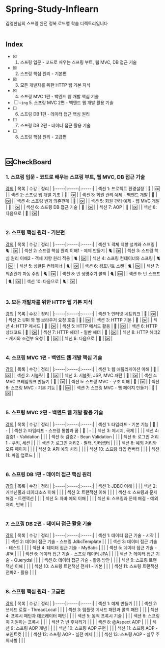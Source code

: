 # Spring-Study-Inflearn
김영한님의 스프링 완전 정복 로드맵 학습 디렉토리입니다
</br>
</br>

## Index
- [x] 1. 스프링 입문 - 코드로 배우는 스프링 부트, 웹 MVC, DB 접근 기술
- [x] 2. 스프링 핵심 원리 - 기본편
- [x] 3. 모든 개발자를 위한 HTTP 웹 기본 지식
- [x] 4. 스프링 MVC 1편 - 백엔드 웹 개발 핵심 기술 
- [ ] `~ing` 5. 스프링 MVC 2편 - 백엔드 웹 개발 활용 기술
- [ ] 6. 스프링 DB 1편 - 데이터 접근 핵심 원리
- [ ] 7. 스프링 DB 2편 - 데이터 접근 활용 기술
- [ ] 8. 스프링 핵심 원리 - 고급편
</br>

## 🆗CheckBoard 
   
### 1. 스프링 입문 - 코드로 배우는 스프링 부트, 웹 MVC, DB 접근 기술
[강의](https://www.inflearn.com/course/%EC%8A%A4%ED%94%84%EB%A7%81-%EC%9E%85%EB%AC%B8-%EC%8A%A4%ED%94%84%EB%A7%81%EB%B6%80%ED%8A%B8/dashboard)
| 목록 | 수강 | 정리 |
|:-----|:-----:|:-----:|
| 섹션 1: 프로젝트 환경설정 | 🐳 | 🆗 |
| 섹션 2: 스프링 웹 개발 기초 | 🐳 | 🆗 |
| 섹션 3: 회원 관리 예제 - 백엔드 개발 | 🐳 | 🆗 |
| 섹션 4: 스프링 빈과 의존관계 | 🐳 | 🆗 |
| 섹션 5: 회원 관리 예제 - 웹 MVC 개발 | 🐳 | 🆗 |
| 섹션 6: 스프링 DB 접근 기술 | 🐳 | 🆗 |
| 섹션 7: AOP  | 🐳 | 🆗 |
| 섹션 8: 다음으로 | 🐳 | 🆗 |
</br>
</br>

### 2. 스프링 핵심 원리 - 기본편
[강의](https://www.inflearn.com/course/%EC%8A%A4%ED%94%84%EB%A7%81-%ED%95%B5%EC%8B%AC-%EC%9B%90%EB%A6%AC-%EA%B8%B0%EB%B3%B8%ED%8E%B8)
| 목록 | 수강 | 정리 |
|:-----|:-----:|:-----:|
| 섹션 1: 객체 지향 설계와 스프링 | 🐈 | 🆗 |
| 섹션 2: 스프링 핵심 원리 이해1 - 예제 만들기 | 🐈 | 🆗 |
| 섹션 3: 스프링 핵심 원리 이해2 - 객체 지향 원리 적용 | 🐈 | 🆗 |
| 섹션 4: 스프링 컨테이너와 스프링  | 🐈 | 🆗 |
| 섹션 5: 싱글톤 컨테이너 | 🐈 | 🆗 |
| 섹션 6: 컴포넌트 스캔 | 🐈 | 🆗 |
| 섹션 7: 의존관계 자동 주입 | 🐈 | 🆗 |
| 섹션 8: 빈 생명주기 콜백 | 🐈 | 🆗 |
| 섹션 9: 빈 스코프 | 🐈 | 🆗 |
| 섹션 10: 다음으로 | 🐈 | 🆗 |
</br>
</br>

### 3. 모든 개발자를 위한 HTTP 웹 기본 지식
[강의](https://www.inflearn.com/course/http-%EC%9B%B9-%EB%84%A4%ED%8A%B8%EC%9B%8C%ED%81%AC)
| 목록 | 수강 | 정리 |
|:-----|:-----:|:-----:|
| 섹션 1: 인터넷 네트워크 | 🐨 | 🆗 |
| 섹션 2: URI 와 웹 브라우저 요청 호출 | 🐨 | 🆗 |
| 섹션 3: HTTP 기본 | 🐨 | 🆗 |
| 섹션 4: HTTP 메서드 | 🐨 | 🆗 |
| 섹션 5: HTTP 메서드 활용 | 🐨 | 🆗 |
| 섹션 6: HTTP 상태코드 | 🐨 | 🆗 |
| 섹션 7: HTTP 헤더1 - 일반 헤더 | 🐨 | 🆗 |
| 섹션 8: HTTP 헤더2 - 캐시와 조건부 요청 | 🐨 | 🆗 |
| 섹션 9: 다음으로 | 🐨 | 🆗 |
</br>
</br>

### 4. 스프링 MVC 1편 - 백엔드 웹 개발 핵심 기술
[강의](https://www.inflearn.com/course/%EC%8A%A4%ED%94%84%EB%A7%81-mvc-1)
| 목록 | 수강 | 정리 |
|:-----|:-----:|:-----:|
| 섹션 1: 웹 애플리케이션 이해 | 🦦 | 🆗 |
| 섹션 2: 서블릿 | 🦦 | 🆗 |
| 섹션 3: 서블릿, JSP, MVC 패턴 | 🦦 | 🆗 |
| 섹션 4: MVC 프레임워크 만들기 | 🦦 | 🆗 |
| 섹션 5: 스프링 MVC - 구조 이해 | 🦦 | 🆗 |
| 섹션 6: 스프링 MVC - 기본 기능 | 🦦 | 🆗 |
| 섹션 7: 스프링 MVC - 웹 페이지 만들기 | 🦦 | 🆗 |
</br>
</br>

### 5. 스프링 MVC 2편 - 백엔드 웹 개발 활용 기술
[강의](https://www.inflearn.com/course/%EC%8A%A4%ED%94%84%EB%A7%81-mvc-2#curriculum)
| 목록 | 수강 | 정리 |
|:-----|:-----:|:-----:|
| 섹션 1: 타임리프 - 기본 기능 | 🐼 | - |
| 섹션 2: 타임리프 - 스프링 통합과 폼 | 🐼 | - |
| 섹션 3: 메시지, 국제 |  |  |
| 섹션 4: 검증1 - Validation |  |  |
| 섹션 5: 검증2 - Bean Validation |  |  |
| 섹션 6: 로그인 처리1 - 쿠키, 세션 |  |  |
| 섹션 7: 로그인 처리2 - 필터, 인터셉터 |  |  |
| 섹션 8: 예외 처리와 오류 페이지 |  |  |
| 섹션 9: API 예외 처리 |  |  |
| 섹션 10: 스프링 타입 컨버터 |  |  |
| 섹션 11: 파일 업로드 |  |  |
</br>
</br>

### 6. 스프링 DB 1편 - 데이터 접근 핵심 원리
[강의](https://www.inflearn.com/course/%EC%8A%A4%ED%94%84%EB%A7%81-db-1#curriculum)
| 목록 | 수강 | 정리 |
|:-----|:-----:|:-----:|
| 섹션 1: JDBC 이해 |  |  |
| 섹션 2: 커넥션풀과 데이터소스 이해 |  |  |
| 섹션 3: 트랜잭션 이해 |  |  |
| 섹션 4: 스프링과 문제 해결 - 트랜잭션  |  |  |
| 섹션 5: 자바 예외 이해  |  |  |
| 섹션 6: 스프링과 문제 해결 - 예외 처리, 반복 |  |  |
</br>
</br>

### 7. 스프링 DB 2편 - 데이터 접근 활용 기술
[강의](https://www.inflearn.com/course/%EC%8A%A4%ED%94%84%EB%A7%81-db-2)
| 목록 | 수강 | 정리 |
|:-----|:-----:|:-----:|
| 섹션 1: 데이터 접근 기술 - 시작  |  |  |
| 섹션 2: 데이터 접근 기술 - 스프링 JdbcTemplate |  |  |
| 섹션 3: 데이터 접근 기술 - 테스트  |  |  |
| 섹션 4: 데이터 접근 기술 - MyBatis  |  |  |
| 섹션 5: 데이터 접근 기술 - JPA |  |  |
| 섹션 6: 데이터 접근 기술 - 스프링 데이터 JPA |  |  |
| 섹션 7: 데이터 접근 기술 - Querydsl |  |  |
| 섹션 8: 데이터 접근 기술 - 활용 방안  |  |  |
| 섹션 9: 스프링 트랜잭션 이해 |  |  |
| 섹션 10: 스프링 트랜잭션 전파1 - 기본 |  |  |
| 섹션 11: 스프링 트랜잭션 전파2 - 활용 |  |  |
</br>
</br>

### 8. 스프링 핵심 원리 - 고급편
[강의](https://www.inflearn.com/course/%EC%8A%A4%ED%94%84%EB%A7%81-%ED%95%B5%EC%8B%AC-%EC%9B%90%EB%A6%AC-%EA%B3%A0%EA%B8%89%ED%8E%B8#curriculum)
| 목록 | 수강 | 정리 |
|:-----|:-----:|:-----:|
| 섹션 1: 예제 만들기 |  |  |
| 섹션 2: 쓰레드 로컬 - ThreadLocal  |  |  |
| 섹션 3: 템플릿 메서드 패턴과 콜백 패턴 |  |  |
| 섹션 4: 프록시 패턴과 데코레이터 패턴 |  |  |
| 섹션 5: 동적 프록시 기술 |  |  |
| 섹션 6: 스프링이 지원하는 프록시  |  |  |
| 섹션 7: 빈 후처리기  |  |  |
| 섹션 8: @Aspect AOP |  |  |
| 섹션 9: 스프링 AOP 개념  |  |  |
| 섹션 10: 스프링 AOP 구현  |  |  |
| 섹션 11: 스프링 AOP - 포인트컷  |  |  |
| 섹션 12: 스프링 AOP - 실전 예제 |  |  |
| 섹션 13: 스프링 AOP - 실무 주의사항 |  |  |







